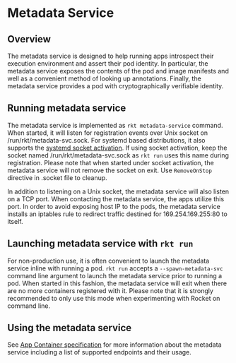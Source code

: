 # Metadata Service

## Overview

The metadata service is designed to help running apps introspect their execution environment and assert their pod identity.
In particular, the metadata service exposes the contents of the pod and image manifests and well as a convenient method of looking up annotations.
Finally, the metadata service provides a pod with cryptographically verifiable identity.

## Running metadata service

The metadata service is implemented as `rkt metadata-service` command.
When started, it will listen for registration events over Unix socket on /run/rkt/metadata-svc.sock.
For systemd based distributions, it also supports the [systemd socket activation](http://0pointer.de/blog/projects/socket-activation.html).
If using socket activation, keep the socket named /run/rkt/metadata-svc.sock as `rkt run` uses this name during registration.
Please note that when started under socket activation, the metadata service will not remove the socket on exit.
Use `RemoveOnStop` directive in .socket file to cleanup.

In addition to listening on a Unix socket, the metadata service will also listen on a TCP port.
When contacting the metadata service, the apps utilize this port.
In order to avoid exposing host IP to the pods, the metadata service installs an iptables rule to redirect traffic destined for 169.254.169.255:80 to itself.

## Launching metadata service with `rkt run`

For non-production use, it is often convenient to launch the metadata service inline with running a pod.
`rkt run` accepts a `--spawn-metadata-svc` command line argument to launch the metadata service prior to running a pod.
When started in this fashion, the metadata service will exit when there are no more containers registered with it.
Please note that it is strongly recommended to only use this mode when experimenting with Rocket on command line.

## Using the metadata service
See [App Container specification](https://github.com/appc/spec/blob/master/SPEC.md#app-container-metadata-service) for more information about the metadata service including a list of supported endpoints and their usage.
